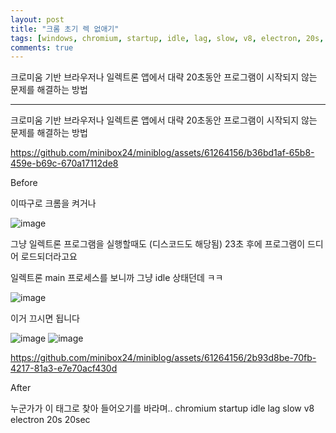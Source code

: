 ```yaml
---
layout: post
title: "크롬 초기 렉 없애기"
tags: [windows, chromium, startup, idle, lag, slow, v8, electron, 20s, 20sec]
comments: true
---
```


크로미움 기반 브라우저나 일렉트론 앱에서 대략 20초동안 프로그램이 시작되지 않는 문제를 해결하는 방법

---

크로미움 기반 브라우저나 일렉트론 앱에서 대략 20초동안 프로그램이 시작되지 않는 문제를 해결하는 방법

https://github.com/minibox24/miniblog/assets/61264156/b36bd1af-65b8-459e-b69c-670a17112de8

Before

이따구로 크롬을 켜거나

![image](https://github.com/minibox24/miniblog/assets/61264156/07f72698-5b83-4788-9c5f-42d8a9c49507)

그냥 일렉트론 프로그램을 실행할때도 (디스코드도 해당됨)
23초 후에 프로그램이 드디어 로드되더라고요

일렉트론 main 프로세스를 보니까 그냥 idle 상태던데 ㅋㅋ

![image](https://github.com/minibox24/miniblog/assets/61264156/38be7e25-5dd1-4731-b6f2-0d870b515e92)

이거 끄시면 됩니다

![image](https://github.com/minibox24/miniblog/assets/61264156/dcc76425-f126-4dcc-bb6b-1852a181a30b)
![image](https://github.com/minibox24/miniblog/assets/61264156/e592ed4a-52da-4e40-aa44-38855af96b4e)




https://github.com/minibox24/miniblog/assets/61264156/2b93d8be-70fb-4217-81a3-e7e70acf430d

After



누군가가 이 태그로 찾아 들어오기를 바라며..
chromium startup idle lag slow v8 electron 20s 20sec
